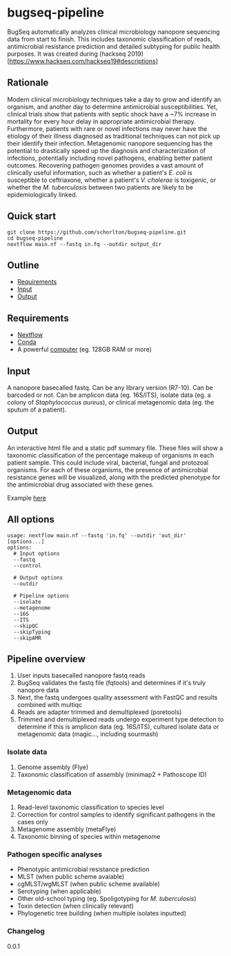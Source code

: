 # bugseq-pipeline
BugSeq automatically analyzes clinical microbiology nanopore sequencing data from start to finish. This includes taxonomic classification of reads, antimicrobial resistance prediction and detailed subtyping for public health purposes. It was created during (hackseq 2019)[https://www.hackseq.com/hackseq19#descriptions]

## Rationale
Modern clinical microbiology techniques take a day to grow and identify an organism, and another day to determine antimicrobial susceptibilities. Yet, clinical trials show that patients with septic shock have a ~7% increase in mortality for every hour delay in appropriate antimicrobial therapy. Furthermore, patients with rare or novel infections may never have the etiology of their illness diagnosed as traditional techniques can not pick up their identify their infection. Metagenomic nanopore sequencing has the potential to drastically speed up the diagnosis and characterization of infections, potentially including novel pathogens, enabling better patient outcomes. Recovering pathogen genomes provides a vast amount of clinically useful information, such as whether a patient's *E. coli* is susceptible to ceftriaxone, whether a patient's *V. cholerae* is toxigenic, or whether the *M. tuberculosis* between two patients are likely to be epidemiologically linked.


## Quick start
```
git clone https://github.com/schorlton/bugseq-pipeline.git
cd bugseq-pipeline
nextflow main.nf --fastq in.fq --outdir output_dir
```
## Outline
* [Requirements](#requirements)
* [Input](#input)
* [Output](#output)

## Requirements
* [Nextflow](https://www.nextflow.io)
* [Conda](https://docs.conda.io/en/latest/miniconda.html)
* A powerful [computer](https://en.wikipedia.org/wiki/Computer) (eg. 128GB RAM or more)

## Input
A nanopore basecalled fastq. Can be any library version (R7-10). Can be barcoded or not. Can be amplicon data (eg. 16S/ITS), isolate data (eg. a colony of *Staphylococcus aureus*), or clinical metagenomic data (eg. the sputum of a patient).

## Output
An interactive html file and a static pdf summary file. These files will show a taxonomic classification of the percentage makeup of organisms in each patient sample. This could include viral, bacterial, fungal and protozoal organisms. For each of these organisms, the presence of antimicrobial resistance genes will be visualized, along with the predicted phenotype for the antimicrobial drug associated with these genes. 

Example [here](https://en.wikipedia.org/wiki/Special:Random)

## All options
```
usage: nextflow main.nf --fastq 'in.fq' --outdir 'out_dir' [options...]
options:
  # Input options
  --fastq
  --control
  
  # Output options
  --outdir
  
  # Pipeline options
  --isolate
  --metagenome
  --16S
  --ITS
  --skipQC
  --skipTyping
  --skipAMR
```

## Pipeline overview
1. User inputs basecalled nanopore fastq reads
2. BugSeq validates the fastq file (fqtools) and determines if it's truly nanopore data
3. Next, the fastq undergoes quality assessment with FastQC and results combined with multiqc
4. Reads are adapter trimmed and demultiplexed (poretools)
5. Trimmed and demultiplexed reads undergo experiment type detection to determine if this is amplicon data (eg. 16S/ITS), cultured isolate data or metagenomic data (magic..., including sourmash)

### Isolate data
1. Genome assembly (Flye)
2. Taxonomic classification of assembly (minimap2 + Pathoscope ID)

### Metagenomic data
1. Read-level taxonomic classification to species level
2. Correction for control samples to identify significant pathogens in the cases only
3. Metagenome assembly (metaFlye)
4. Taxonomic binning of species within metagenome

### Pathogen specific analyses
  * Phenotypic antimicrobial resistance prediction
  * MLST (when public scheme avaiable)
  * cgMLST/wgMLST (when public scheme available)
  * Serotyping (when applicable)
  * Other old-school typing (eg. Spoligotyping for *M. tuberculosis*)
  * Toxin detection (when clinically relevant)
  * Phylogenetic tree building (when multiple isolates inputted)
  
### Changelog
0.0.1
